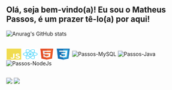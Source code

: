 ## Olá, seja bem-vindo(a)! Eu sou o Matheus Passos, é um prazer tê-lo(a) por aqui! 

![Anurag's GitHub stats](https://github-readme-stats.vercel.app/api?username=MatheusPassoss&show_icons=true&theme=radical)

<div style="display: inline_block"><br>
  <img align="center" alt="Passos-Js" height="30" width="40" src="https://raw.githubusercontent.com/devicons/devicon/master/icons/javascript/javascript-plain.svg">
  <img align="center" alt="Passos-React" height="30" width="40" src="https://raw.githubusercontent.com/devicons/devicon/master/icons/react/react-original.svg">
  <img align="center" alt="Passos-HTML" height="30" width="40" src="https://raw.githubusercontent.com/devicons/devicon/master/icons/html5/html5-original.svg">
  <img align="center" alt="Passos-CSS" height="30" width="40" src="https://raw.githubusercontent.com/devicons/devicon/master/icons/css3/css3-original.svg">
  <img align="center" alt="Passos-MySQL" height="50" width="50" src="https://cdn.jsdelivr.net/gh/devicons/devicon/icons/mysql/mysql-original-wordmark.svg">
  <img align="center" alt="Passos-Java" height="45" width="45" src="https://cdn.jsdelivr.net/gh/devicons/devicon/icons/java/java-original-wordmark.svg">
   <img align="center" alt="Passos-NodeJs" height="30" width="40" src="https://cdn.jsdelivr.net/gh/devicons/devicon/icons/nodejs/nodejs-original.svg">
</div>


##

<div> 
  <a href="https://www.linkedin.com/in/matheus-passos-6891931b3/" target="_blank"><img src="https://img.shields.io/badge/-LinkedIn-%230077B5?style=for-the-badge&logo=linkedin&logoColor=white" target="_blank"></a> 
  <a href = "mailto:matheuspassos.work@gmail.com"><img src="https://img.shields.io/badge/-Gmail-%23333?style=for-the-badge&logo=gmail&logoColor=white" target="_blank"></a>
</div>
